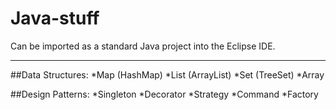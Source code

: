 # Java-stuff
Can be imported as a standard Java project into the Eclipse IDE.

---

##Data Structures:
    *Map (HashMap)
    *List (ArrayList)
    *Set (TreeSet)
    *Array

##Design Patterns:
    *Singleton
    *Decorator
    *Strategy
    *Command
    *Factory
